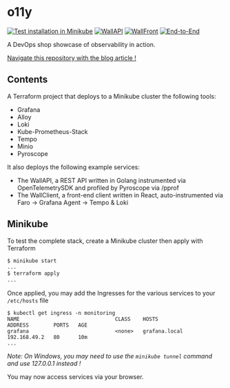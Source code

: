 # o11y

[![Test installation in Minikube](https://github.com/chazapp/o11y/actions/workflows/terraform_tests.yaml/badge.svg)](https://github.com/chazapp/o11y/actions/workflows/terraform_tests.yaml)
[![WallAPI](https://github.com/chazapp/o11y/actions/workflows/wall_api_tests.yaml/badge.svg)](https://github.com/chazapp/o11y/actions/workflows/wall_api_tests.yaml)
[![WallFront](https://github.com/chazapp/o11y/actions/workflows/wall_front_tests.yaml/badge.svg)](https://github.com/chazapp/o11y/actions/workflows/wall_front_tests.yaml)
[![End-to-End](https://github.com/chazapp/o11y/actions/workflows/e2e_tests.yaml/badge.svg)](https://github.com/chazapp/o11y/actions/workflows/e2e_tests.yaml)

A DevOps shop showcase of observability in action.  

[Navigate this repository with the blog article !](https://blog.chaz.pro/posts/2023-11-18/wall-experience)

## Contents

A Terraform project that deploys to a Minikube cluster the following tools:

- Grafana
- Alloy
- Loki
- Kube-Prometheus-Stack
- Tempo
- Minio
- Pyroscope

It also deploys the following example services:

- The WallAPI, a REST API written in Golang instrumented via OpenTelemetrySDK and profiled by Pyroscope via /pprof
- The WallClient, a front-end client written in React, auto-instrumented via Faro -> Grafana Agent -> Tempo & Loki

## Minikube

To test the complete stack, create a Minikube cluster then apply with Terraform

``` bash
$ minikube start
...
$ terraform apply
...
```

Once applied, you may add the Ingresses for the various services to your `/etc/hosts` file

```
$ kubectl get ingress -n monitoring
NAME                               CLASS    HOSTS                 ADDRESS        PORTS   AGE
grafana                            <none>   grafana.local         192.168.49.2   80      10m
...
```

*Note: On Windows, you may need to use the `minikube tunnel` command and use 127.0.0.1 instead !*

You may now access services via your browser.


